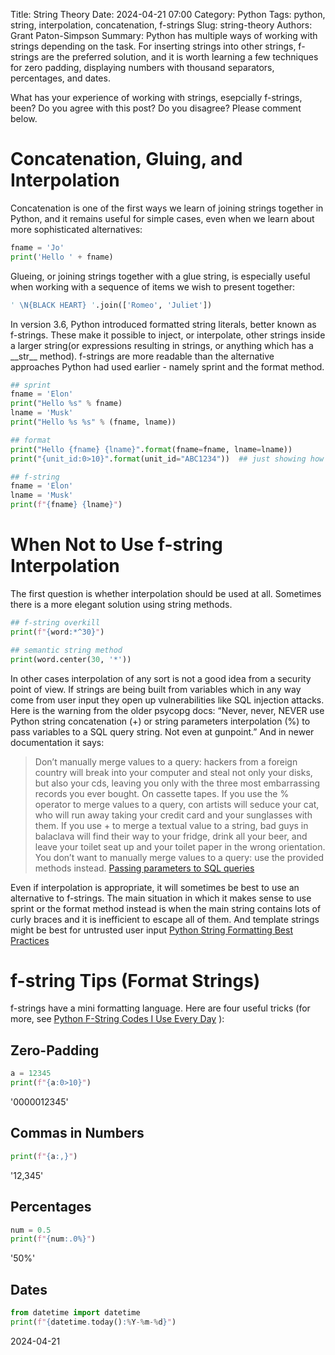 Title: String Theory
Date: 2024-04-21 07:00
Category: Python
Tags: python, string, interpolation, concatenation, f-strings
Slug: string-theory
Authors: Grant Paton-Simpson
Summary: Python has multiple ways of working with strings depending on the task. For inserting strings into other strings, f-strings are the preferred solution, and it is worth learning a few techniques for zero padding, displaying numbers with thousand separators, percentages, and dates.

What has your experience of working with strings, esepcially f-strings, been? Do you agree with this post? Do you disagree? Please comment below.

Concatenation, Gluing, and Interpolation 
========================================

Concatenation is one of the first ways we learn of joining strings together in Python, and it remains useful for simple cases, even when we learn about more sophisticated alternatives:

```python
fname = 'Jo'
print('Hello ' + fname)

```
Glueing, or joining strings together with a glue string, is especially useful when working with a sequence of items we wish to present together:

```python
' \N{BLACK HEART} '.join(['Romeo', 'Juliet'])
```

In version 3.6, Python introduced formatted string literals, better known as f-strings. These make it possible to inject, or interpolate, other strings inside a larger string(<ref>or expressions resulting in strings, or anything which has a \_\_str\_\_ method</ref>). f-strings are more readable than the alternative approaches Python had used earlier - namely sprint and the format method.

```python
## sprint
fname = 'Elon'
print("Hello %s" % fname)
lname = 'Musk'
print("Hello %s %s" % (fname, lname))

## format
print("Hello {fname} {lname}".format(fname=fname, lname=lname))
print("{unit_id:0>10}".format(unit_id="ABC1234"))  ## just showing how powerful the format method can become

## f-string
fname = 'Elon'
lname = 'Musk'
print(f"{fname} {lname}")
```


When Not to Use f-string Interpolation
======================================

The first question is whether interpolation should be used at all. Sometimes there is a more elegant solution using string methods.

```python
## f-string overkill
print(f"{word:*^30}")

## semantic string method
print(word.center(30, '*'))
```

In other cases interpolation of any sort is not a good idea from a security point of view. If strings are being built from variables which in any way come from user input they open up vulnerabilities like SQL injection attacks. Here is the warning from the older psycopg docs: “Never, never, NEVER use Python string concatenation (+) or string parameters interpolation (%) to pass variables to a SQL query string. Not even at gunpoint.” And in newer documentation it says:

> Don’t manually merge values to a query: hackers from a foreign country will break into your computer and steal not only your disks, but also your cds, leaving you only with the three most embarrassing records you ever bought. On cassette tapes.
> If you use the % operator to merge values to a query, con artists will seduce your cat, who will run away taking your credit card and your sunglasses with them.
> If you use + to merge a textual value to a string, bad guys in balaclava will find their way to your fridge, drink all your beer, and leave your toilet seat up and your toilet paper in the wrong orientation.
> You don’t want to manually merge values to a query: use the provided methods instead. [Passing parameters to SQL queries](https://www.psycopg.org/psycopg3/docs/basic/params.html)

Even if interpolation is appropriate, it will sometimes be best to use an alternative to f-strings. The main situation in which it makes sense to use sprint or the format method instead is when the main string contains lots of curly braces and it is inefficient to escape all of them. And template strings might be best for untrusted user input [Python String Formatting Best Practices](https://realpython.com/python-string-formatting/#4-template-strings-standard-library)


f-string Tips (Format Strings)
==============================

f-strings have a mini formatting language. Here are four useful tricks (for more, see [Python F-String Codes I Use Every Day](https://pybit.es/articles/python-f-string-codes-i-use-every-day/)
):

Zero-Padding
------------

```python
a = 12345
print(f"{a:0>10}")
```

'0000012345'

Commas in Numbers
-----------------

```python
print(f"{a:,}")
```

'12,345'

Percentages
-----------

```python
num = 0.5
print(f"{num:.0%}")
```

'50%'

Dates
-----

```python
from datetime import datetime
print(f"{datetime.today():%Y-%m-%d}")
```

2024-04-21
